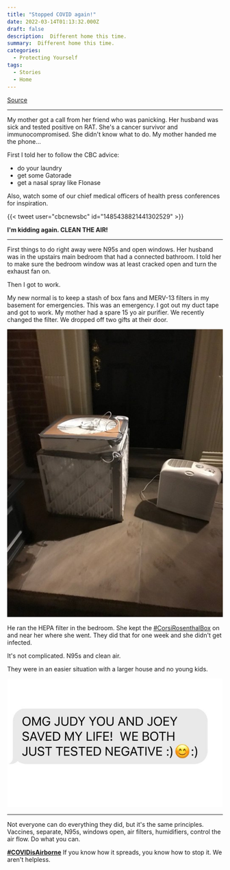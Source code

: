 ```yaml
---
title: "Stopped COVID again!"
date: 2022-03-14T01:13:32.000Z
draft: false
description:  Different home this time.
summary:  Different home this time.
categories:
  - Protecting Yourself
tags:
  - Stories
  - Home
---
```

[Source](https://twitter.com/joeyfox85/status/1503177474875736064)

---

My mother got a call from her friend who was panicking. Her husband was sick and tested positive on RAT. She's a cancer survivor and immunocompromised. She didn't know what to do. My mother handed me the phone...

First I told her to follow the CBC advice: 
- do your laundry
- get some Gatorade
- get a nasal spray like Flonase

Also, watch some of our chief medical officers of health press conferences for inspiration.

{{< tweet user="cbcnewsbc" id="1485438821441302529" >}}

**I'm kidding again. CLEAN THE AIR!**

---

First things to do right away were N95s and open windows. Her husband was in the upstairs main bedroom that had a connected bathroom. I told her to make sure the bedroom window was at least cracked open and turn the exhaust fan on.

Then I got to work.

My new normal is to keep a stash of box fans and MERV-13 filters in my basement for emergencies. This was an emergency. I got out my duct tape and got to work. My mother had a spare 15 yo air purifier. We recently changed the filter. We dropped off two gifts at their door.

![A photo of two Corsi-Rosenthal boxes sitting outside a door](/cr-boxes-outside.jpg)

He ran the HEPA filter in the bedroom. She kept the [#CorsiRosenthalBox](https://twitter.com/hashtag/CorsiRosenthalBox) on and near her where she went. They did that for one week and she didn't get infected.

It's not complicated. N95s and clean air.

They were in an easier situation with a larger house and no young kids.

![Screenshot of an iMessage reading "OMG JUDY YOU AND JOEY SAVED MY LIFE! WE BOTH JUST TESTED NEGATIVE :) :) :)](/imessage.jpg)

---

Not everyone can do everything they did, but it's the same principles. Vaccines, separate, N95s, windows open, air filters, humidifiers, control the air flow. Do what you can.

**[#COVIDisAirborne](https://twitter.com/hashtag/COVIDisAirborne)** If you know how it spreads, you know how to stop it.
We aren't helpless.
